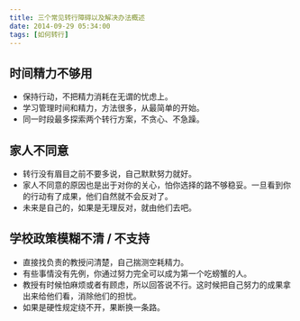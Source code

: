 ```yaml
---
title: 三个常见转行障碍以及解决办法概述
date: 2014-09-29 05:34:00
tags: [如何转行]
---
```


## 时间精力不够用
- 保持行动，不把精力消耗在无谓的忧虑上。
- 学习管理时间和精力，方法很多，从最简单的开始。
- 同一时段最多探索两个转行方案，不贪心、不急躁。

## 家人不同意
- 转行没有眉目之前不要多说，自己默默努力就好。
- 家人不同意的原因也是出于对你的关心，怕你选择的路不够稳妥。一旦看到你的行动有了成果，他们自然就不会反对了。
- 未来是自己的，如果是无理反对，就由他们去吧。

## 学校政策模糊不清 / 不支持
- 直接找负责的教授问清楚，自己揣测空耗精力。
- 有些事情没有先例，你通过努力完全可以成为第一个吃螃蟹的人。
- 教授有时候怕麻烦或者有顾虑，所以回答说不行。这时候把自己努力的成果拿出来给他们看，消除他们的担忧。
- 如果是硬性规定绕不开，果断换一条路。
